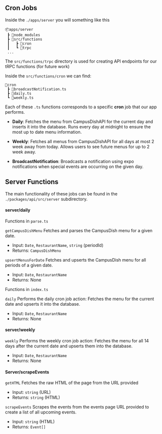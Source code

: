 ## Cron Jobs

Inside the `./apps/server` you will something like this

```
📦apps/server  
 ┣ 📂node_modules
 ┣ 📂src/functions
 ┃   ┣ 📂cron
 ┃   ┗ 📂trpc    
 ...
```

The `src/functions/trpc` directory is used for creating API endpoints for our tRPC functions (for future work)

Inside the `src/functions/cron` we can find:

```
📂cron  
 ┣ 📜broadcastNotification.ts  
 ┣ 📜daily.ts    
 ┗ 📜weekly.ts
```

Each of these `.ts` functions corresponds to a specific ****cron**** job that our app performs.

- **Daily**: Fetches the menu from CampusDishAPI for the current day and inserts it into the database. Runs every day at midnight to ensure the most up to date menu information.

- **Weekly**: Fetches all menus from CampusDishAPI for all days at most 2 week away from today. Allows users to see future menus for up to 2 week away.

- **BroadcastNotification**: Broadcasts a notification using expo notifications when special events are occurring on the given day.

## Server Functions

The main functionality of these jobs can be found in the `./packages/api/src/server` subdirectory.

#### server/daily

Functions in `parse.ts`

`getCampusDishMenu`
	Fetches and parses the CampusDish menu for a given date.
- Input: `Date`, `RestaurantName`, `string` (periodId)
- Returns: `CampusDishMenu`

`upsertMenusForDate`
	Fetches and upserts the CampusDish menu for all periods of a given date.
- Input: `Date`, `RestaurantName`
- Returns: None

Functions in `index.ts`

`daily`
	Performs the daily cron job action: Fetches the menu for the current date and upserts it into the database.
- Input: `Date`, `RestaurantName`
- Returns: None

#### server/weekly

`weekly`
	Performs the weekly cron job action: Fetches the menu for all 14 days after the current date and upserts them into the database.
- Input: `Date`, `RestaurantName`
- Returns: None

#### Server/scrapeEvents

`getHTML`
	Fetches the raw HTML of the page from the URL provided
- Input: `string` (URL)
- Returns: `string` (HTML)

`scrapeEvents`
	Scrapes the events from the events page URL provided to create a list of all upcoming events.
- Input: `string` (HTML)
- Returns: `Event[]`